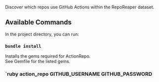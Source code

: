 Discover which repos use GitHub Actions within the RepoReaper dataset.<br />

## Available Commands

In the project directory, you can run:

### `bundle install`

Installs the gems required for ActionRepo.<br />
See Gemfile for the listed gems.

### `ruby action_repo GITHUB_USERNAME GITHUB_PASSWORD
